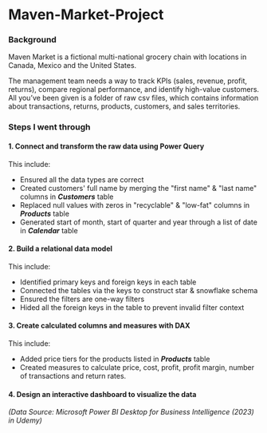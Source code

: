 # Maven-Market-Project

### Background


Maven Market is a fictional multi-national grocery chain with locations in Canada, Mexico and the United States.

The management team needs a way to track KPIs (sales, revenue, profit, returns), compare regional performance, and identify high-value customers. All you’ve been given is a folder of raw csv files, which contains information about transactions, returns, products, customers, and sales territories.


### Steps I went through
#### 1. Connect and transform the raw data using Power Query
This include: 
* Ensured all the data types are correct
* Created customers' full name by merging the "first name" & "last name" columns in **_Customers_** table
* Replaced null values with zeros in "recyclable" & "low-fat" columns in **_Products_** table
* Generated start of month, start of quarter and year through a list of date in **_Calendar_** table

#### 2. Build a relational data model
This include:
* Identified primary keys and foreign keys in each table
* Connected the tables via the keys to construct star & snowflake schema
* Ensured the filters are one-way filters
* Hided all the foreign keys in the table to prevent invalid filter context

#### 3. Create calculated columns and measures with DAX
This include:
* Added price tiers for the products listed in **_Products_** table
* Created measures to calculate price, cost, profit, profit margin, number of transactions and return rates.

#### 4. Design an interactive dashboard to visualize the data



_(Data Source: Microsoft Power BI Desktop for Business Intelligence (2023) in Udemy)_
